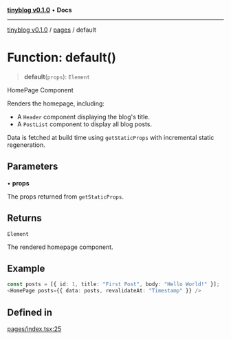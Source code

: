 [**tinyblog v0.1.0**](../../README.md) • **Docs**

***

[tinyblog v0.1.0](../../modules.md) / [pages](../README.md) / default

# Function: default()

> **default**(`props`): `Element`

HomePage Component

Renders the homepage, including:
- A `Header` component displaying the blog's title.
- A `PostList` component to display all blog posts.

Data is fetched at build time using `getStaticProps` with incremental static regeneration.

## Parameters

• **props**

The props returned from `getStaticProps`.

## Returns

`Element`

The rendered homepage component.

## Example

```ts
const posts = [{ id: 1, title: "First Post", body: "Hello World!" }];
<HomePage posts={{ data: posts, revalidateAt: "Timestamp" }} />
```

## Defined in

[pages/index.tsx:25](https://github.com/soumyaRauth/tinyblog/blob/08b705b334f790cb2abe6139659ab77dc5d8c110/pages/index.tsx#L25)
